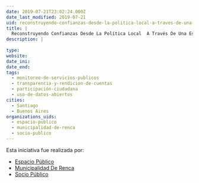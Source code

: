 ```yaml
---
date: 2019-07-21T23:02:24.000Z
date_last_modified: 2019-07-21
uid: reconstruyendo-confianzas-desde-la-politica-local-a-traves-de-una-estrategia-de-participacion-ciudadana-transparente
title: |
  Reconstruyendo Confianzas Desde La Política Local  A Través De Una Estrategia De Participación Ciudadana Transparente
description: |
  
type: 
website: 
date_ini: 
date_end: 
tags:
  - monitoreo-de-servicios-publicos
  - transparencia-y-rendicion-de-cuentas
  - participación-ciudadana
  - uso-de-datos-abiertos
cities: 
  - Santiago
  - Buenos Aires
organizations_uids:
  - espacio-publico
  - municipalidad-de-renca
  - socio-publico
---
```


Esta iniciativa fue realizada por:

- [Espacio Público](/organizaciones/espacio-publico)
- [Municipalidad De Renca](/organizaciones/municipalidad-de-renca)
- [Socio Público](/organizaciones/socio-publico)
